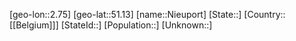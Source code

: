﻿---
location: [51.13,2.75]
type: City
tags:
- geo/City


SpocWebEntityId: 32914
isDeleted: false
confidential: public

---
[geo-lon::2.75]
[geo-lat::51.13]
[name::Nieuport]
[State::]
[Country::[[Belgium]]]
[StateId::]
[Population::]
[Unknown::]

